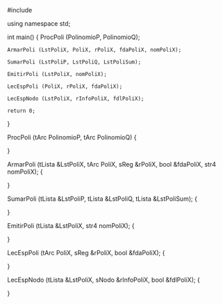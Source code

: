 #include <iostream>

using namespace std;

int main()
{
    ProcPoli (PolinomioP, PolinomioQ);

    ArmarPoli (LstPoliX, PoliX, rPoliX, fdaPoliX, nomPoliX);

    SumarPoli (LstPoliP, LstPoliQ, LstPoliSum);

    EmitirPoli (LstPoliX, nomPoliX);

    LecEspPoli (PoliX, rPoliX, fdaPoliX);

    LecEspNodo (LstPoliX, rInfoPoliX, fdlPoliX);

    return 0;
}


ProcPoli (tArc PolinomioP, tArc PolinomioQ)
{

}

ArmarPoli (tLista &LstPoliX, tArc PoliX, sReg &rPoliX, bool &fdaPoliX, str4 nomPoliX);
{

}

SumarPoli (tLista &LstPoliP, tLista &LstPoliQ, tLista &LstPoliSum);
{

}

EmitirPoli (tLista &LstPoliX, str4 nomPoliX);
{

}

LecEspPoli (tArc PoliX, sReg &rPoliX, bool &fdaPoliX);
{

}

LecEspNodo (tLista &LstPoliX, sNodo &rInfoPoliX, bool &fdlPoliX);
{

}

